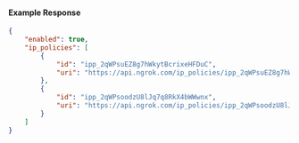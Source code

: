 <!-- Code generated for API Clients. DO NOT EDIT. -->

#### Example Response

```json
{
	"enabled": true,
	"ip_policies": [
		{
			"id": "ipp_2qWPsuEZ8g7hWkytBcrixeHFDuC",
			"uri": "https://api.ngrok.com/ip_policies/ipp_2qWPsuEZ8g7hWkytBcrixeHFDuC"
		},
		{
			"id": "ipp_2qWPsoodzU8lJq7q8RkX4bWWwnx",
			"uri": "https://api.ngrok.com/ip_policies/ipp_2qWPsoodzU8lJq7q8RkX4bWWwnx"
		}
	]
}
```
